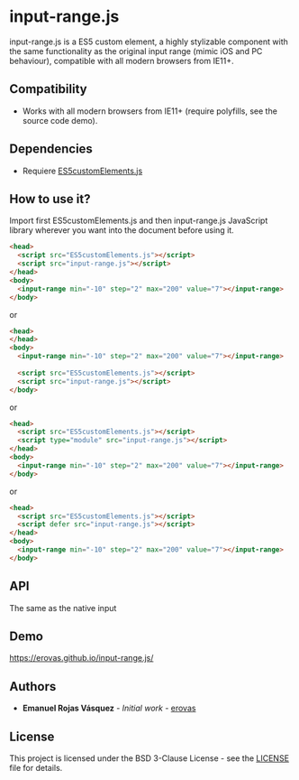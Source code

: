# input-range.js
input-range.js is a ES5 custom element, a highly stylizable component with the same functionality as the original input range (mimic iOS and PC behaviour), compatible with all modern browsers from IE11+.

## Compatibility
- Works with all modern browsers from IE11+ (require polyfills, see the source code demo).

## Dependencies
- Requiere [ES5customElements.js](https://github.com/erovas/ES5customElements.js)

## How to use it?

Import first ES5customElements.js and then input-range.js JavaScript library wherever you want into the document before using it.

``` html
<head>
  <script src="ES5customElements.js"></script>
  <script src="input-range.js"></script>  
</head>
<body>
  <input-range min="-10" step="2" max="200" value="7"></input-range>
</body>
```

or

``` html
<head>
</head>
<body>
  <input-range min="-10" step="2" max="200" value="7"></input-range>
  
  <script src="ES5customElements.js"></script>
  <script src="input-range.js"></script>  
</body>
```

or

``` html
<head>
  <script src="ES5customElements.js"></script>
  <script type="module" src="input-range.js"></script>  
</head>
<body>
  <input-range min="-10" step="2" max="200" value="7"></input-range>
</body>
```

or

``` html
<head>
  <script src="ES5customElements.js"></script>
  <script defer src="input-range.js"></script>  
</head>
<body>
  <input-range min="-10" step="2" max="200" value="7"></input-range>
</body>
```

## API

The same as the native input

## Demo

https://erovas.github.io/input-range.js/

## Authors

* **Emanuel Rojas Vásquez** - *Initial work* - [erovas](https://github.com/erovas)

## License

This project is licensed under the BSD 3-Clause License - see the [LICENSE](https://github.com/erovas/input-range.js/blob/main/LICENSE) file for details.

